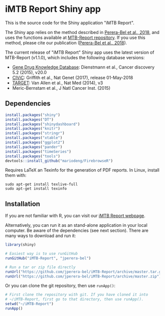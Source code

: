 iMTB Report Shiny app
=====================

This is the source code for the Shiny application "iMTB Report". 

The Shiny app relies on the method described in [Perera-Bel et al., 2018](https://doi.org/10.1186/s13073-018-0529-2), and uses the functions available at [MTB-Report repository](https://github.com/jperera-bel/MTB-Report). If you use this method, please cite our publication ([Perera-Bel et al., 2018](https://doi.org/10.1186/s13073-018-0529-2)).

The current release of "iMTB Report" Shiny app uses the latest version of MTB-Report (v1.1.0), which includes the following database versions:

- [Gene Drug Knowledge Database](https://www.synapse.org/#!Synapse:syn2370773): Dienstmann et al., Cancer discovery 5.2 (2015), v20.0
- [CIViC](https://civic.genome.wustl.edu/): Griffith et al., Nat Genet (2017), release 01-May-2018
- [TARGET](http://archive.broadinstitute.org/cancer/cga/target): Van Allen et al., Nat Med (2014), v3
- Meric-Bernstam et al., J Natl Cancer Inst. (2015)



Dependencies
------------
```r
install.packages("shiny")
install.packages("DT")
install.packages("shinydashboard")
install.packages("knitr")
install.packages("stringr")
install.packages("xtable")
install.packages("ggplot2")
install.packages("pander")
install.packages("timeSeries")
install.packages("tools")
devtools::install_github("mariodeng/FirebrowseR")
```

Requires LaTeX an Texinfo for the generation of PDF reports. In Linux, install them with:
```
sudo apt-get install texlive-full
sudo apt-get install texinfo
```


Installation
------------

If you are not familiar with R, you can visit our [iMTB Report webpage](http://www.ams.med.uni-goettingen.de:3838/iMTB-Report/app).

Alternatively, you can run it as an stand-alone application in your local computer. Be aware of the dependencies (see next section).
There are many ways to download and run it:

```R
library(shiny)

# Easiest way is to use runGitHub
runGitHub("iMTB-Report", "jperera-bel")

# Run a tar or zip file directly
runUrl("https://github.com/jperera-bel/iMTB-Report/archive/master.tar.gz")
runUrl("https://github.com/jperera-bel/iMTB-Report/archive/master.zip")
```

Or you can clone the git repository, then use `runApp()`:

```R
# First clone the repository with git. If you have cloned it into
# ~/iMTB-Report, first go to that directory, then use runApp().
setwd("~/iMTB-Report")
runApp()
```




